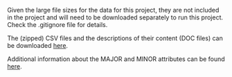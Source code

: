 Given the large file sizes for the data for this project, they are not included in the project and will need to be downloaded separately to run this project. Check the .gitignore file for details.

The (zipped) CSV files and the descriptions of their content (DOC files) can be downloaded [here](https://info.kingcounty.gov/assessor/DataDownload/default.aspx). 

Additional information about the MAJOR and MINOR attributes can be found [here](https://www5.kingcounty.gov/sdc/Metadata.aspx?Layer=parcel#AttributeInfo).